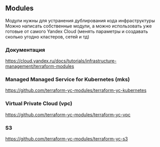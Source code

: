 ## Modules

Модули нужны для устранения дублирования кода инфраструктуры
Можно написать собственные модули, а можно использовать уже готовые от самого Yandex Cloud (менять параметры и создавать сколько угодно кластеров, сетей и тд)

### Документация

https://cloud.yandex.ru/docs/tutorials/infrastructure-management/terraform-modules

### Managed Managed Service for Kubernetes (mks)

https://github.com/terraform-yc-modules/terraform-yc-kubernetes

### Virtual Private Cloud (vpc)

https://github.com/terraform-yc-modules/terraform-yc-vpc

### S3

https://github.com/terraform-yc-modules/terraform-yc-s3
